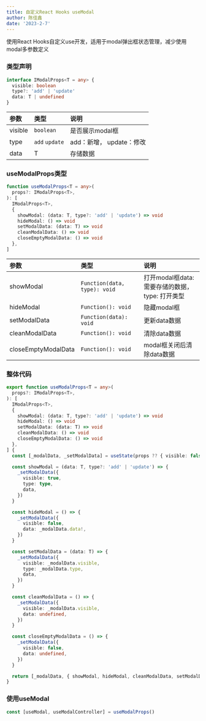 ```yaml
---
title: 自定义React Hooks useModal
author: 陈佳鑫
date: '2023-2-7'
---
```


使用React Hooks自定义use开发，适用于modal弹出框状态管理，减少使用modal多参数定义

### 类型声明 ###
```ts
interface IModalProps<T = any> {
  visible: boolean
  type?: 'add' | 'update'
  data: T | undefined
}
```
| 参数 | 类型 | 说明 |
|:--|:--|:--|
| visible | `boolean` | 是否展示modal框 |
| type | `add` `update` | add：新增， update：修改 |
| data | T | 存储数据 |

### useModalProps类型 ### 
```ts
function useModalProps<T = any>(
  props?: IModalProps<T>,
): [
  IModalProps<T>,
  {
    showModal: (data: T, type?: 'add' | 'update') => void
    hideModal: () => void
    setModalData: (data: T) => void
    cleanModalData: () => void
    closeEmptyModalData: () => void
  },
]
```

| 参数 | 类型 | 说明 |
|:--|:--|:--|
| showModal | `Function(data, type): void` | 打开modal框data: 需要存储的数据，type: 打开类型 |
| hideModal | `Function(): void` | 隐藏modal框 |
| setModalData | `Function(data): void` | 更新data数据 |
| cleanModalData | `Function(): void` | 清除data数据 |
| closeEmptyModalData | `Function(): void` | modal框关闭后清除data数据 |

### 整体代码 ###
```ts
export function useModalProps<T = any>(
  props?: IModalProps<T>,
): [
  IModalProps<T>,
  {
    showModal: (data: T, type?: 'add' | 'update') => void
    hideModal: () => void
    setModalData: (data: T) => void
    cleanModalData: () => void
    closeEmptyModalData: () => void
  },
] {
  const [_modalData, _setModalData] = useState(props ?? { visible: false, data: undefined })

  const showModal = (data: T, type?: 'add' | 'update') => {
    _setModalData({
      visible: true,
      type: type,
      data,
    })
  }

  const hideModal = () => {
    _setModalData({
      visible: false,
      data: _modalData.data!,
    })
  }

  const setModalData = (data: T) => {
    _setModalData({
      visible: _modalData.visible,
      type: _modalData.type,
      data,
    })
  }

  const cleanModalData = () => {
    _setModalData({
      visible: _modalData.visible,
      data: undefined,
    })
  }

  const closeEmptyModalData = () => {
    _setModalData({
      visible: false,
      data: undefined,
    })
  }

  return [_modalData, { showModal, hideModal, cleanModalData, setModalData, closeEmptyModalData }]
}
```

### 使用useModal ###
```ts
const [useModal, useModalController] = useModalProps()
```